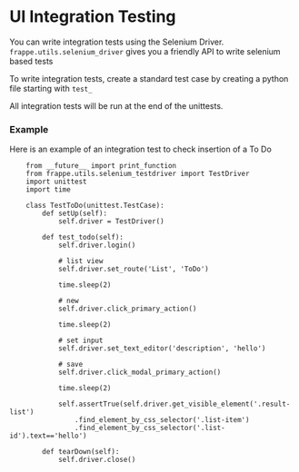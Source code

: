 # UI Integration Testing

You can write integration tests using the Selenium Driver. `frappe.utils.selenium_driver` gives you a friendly API to write selenium based tests

To write integration tests, create a standard test case by creating a python file starting with `test_`

All integration tests will be run at the end of the unittests.

### Example

Here is an example of an integration test to check insertion of a To Do


```
	from __future__ import print_function
	from frappe.utils.selenium_testdriver import TestDriver
	import unittest
	import time
```


```
	class TestToDo(unittest.TestCase):
		def setUp(self):
			self.driver = TestDriver()
```


```
		def test_todo(self):
			self.driver.login()
```


```
			# list view
			self.driver.set_route('List', 'ToDo')
```


```
			time.sleep(2)
```


```
			# new
			self.driver.click_primary_action()
```


```
			time.sleep(2)
```


```
			# set input
			self.driver.set_text_editor('description', 'hello')
```


```
			# save
			self.driver.click_modal_primary_action()
```


```
			time.sleep(2)
```


```
			self.assertTrue(self.driver.get_visible_element('.result-list')
				.find_element_by_css_selector('.list-item')
				.find_element_by_css_selector('.list-id').text=='hello')
```


```
		def tearDown(self):
			self.driver.close()
```

